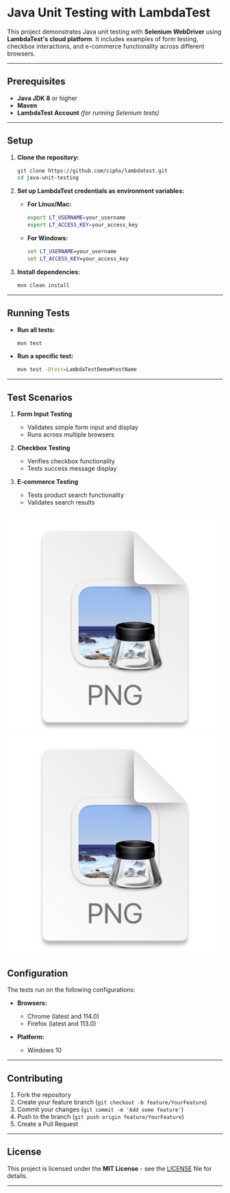 # **Java Unit Testing with LambdaTest**

This project demonstrates Java unit testing with **Selenium WebDriver** using **LambdaTest's cloud platform**. It includes examples of form testing, checkbox interactions, and e-commerce functionality across different browsers.

---

## **Prerequisites**

- **Java JDK 8** or higher
- **Maven**
- **LambdaTest Account** *(for running Selenium tests)*

---

## **Setup**

1. **Clone the repository:**

   ```bash
   git clone https://github.com/ciphx/lambdatest.git
   cd java-unit-testing
   ```

2. **Set up LambdaTest credentials as environment variables:**

    - **For Linux/Mac:**
      ```bash
      export LT_USERNAME=your_username
      export LT_ACCESS_KEY=your_access_key
      ```

    - **For Windows:**
      ```cmd
      set LT_USERNAME=your_username
      set LT_ACCESS_KEY=your_access_key
      ```

3. **Install dependencies:**

   ```bash
   mvn clean install
   ```

---

## **Running Tests**

- **Run all tests:**

  ```bash
  mvn test
  ```

- **Run a specific test:**

  ```bash
  mvn test -Dtest=LambdaTestDemo#testName
  ```

---

## **Test Scenarios**

1. **Form Input Testing**
    - Validates simple form input and display
    - Runs across multiple browsers

2. **Checkbox Testing**
    - Verifies checkbox functionality
    - Tests success message display

3. **E-commerce Testing**
    - Tests product search functionality
    - Validates search results

![img.png](unit_tests.png)
![img.png](lambdatest_automation.png)
---

## **Configuration**

The tests run on the following configurations:

- **Browsers:**
    - Chrome (latest and 114.0)
    - Firefox (latest and 113.0)

- **Platform:**
    - Windows 10

---

## **Contributing**

1. Fork the repository
2. Create your feature branch (`git checkout -b feature/YourFeature`)
3. Commit your changes (`git commit -m 'Add some feature'`)
4. Push to the branch (`git push origin feature/YourFeature`)
5. Create a Pull Request

---

## **License**

This project is licensed under the **MIT License** - see the [LICENSE](LICENSE) file for details.

---
